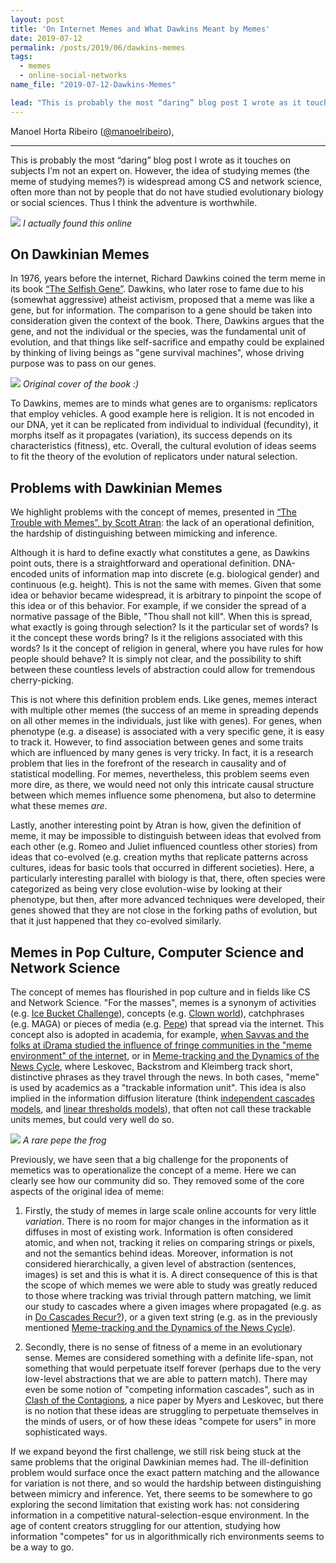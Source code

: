 ```yaml
---
layout: post
title: 'On Internet Memes and What Dawkins Meant by Memes'
date: 2019-07-12
permalink: /posts/2019/06/dawkins-memes
tags:
  - memes
  - online-social-networks
name_file: "2019-07-12-Dawkins-Memes"

lead: "This is probably the most “daring” blog post I wrote as it touches on subjects I’m not an expert on. However, the idea of studying memes (the meme of studying memes?) is widespread among CS and network science, often more than not by people that do not have studied evolutionary biology or social sciences. Thus I think the adventure is worthwhile."
---
```


Manoel Horta Ribeiro ([@manoelribeiro](https://twitter.com/manoelribeiro)),

---

This is probably the most “daring” blog post I wrote as it touches on subjects I’m not an expert on. However, the idea of studying memes (the meme of studying memes?) is widespread among CS and network science, often more than not by people that do not have studied evolutionary biology or social sciences. Thus I think the adventure is worthwhile. 


<img src="{{ site.baseurl }}/images/2019-07-12-Dawkins-Memes/dawkins_meme.jpg" >
<em>I actually found this online</em>

## On Dawkinian Memes


In 1976, years before the internet, Richard Dawkins coined the term meme in its book [“The Selfish Gene”](https://en.wikipedia.org/wiki/The_Selfish_Gene). Dawkins, who later rose to fame due to his (somewhat aggressive) atheist activism, proposed that a meme was like a gene, but for information. The comparison to a gene should be taken into consideration given the context of the book. There, Dawkins argues that the gene, and not the individual or the species, was the fundamental unit of evolution, and that things like self-sacrifice and empathy could be explained by thinking of living beings as "gene survival machines", whose driving purpose was to pass on our genes.

<img src="{{ site.baseurl }}/images/2019-07-12-Dawkins-Memes/The_Selfish_Gene3.jpg" >
<em>Original cover of the book :)</em>

To Dawkins, memes are to minds what genes are to organisms: replicators that employ vehicles. A good example here is religion. It is not encoded in our DNA, yet it can be replicated from individual to individual (fecundity), it morphs itself as it propagates (variation), its success depends on its characteristics (fitness), etc. Overall, the cultural evolution of ideas seems to fit the theory of the evolution of replicators under natural selection.

## Problems with Dawkinian Memes

We highlight problems with the concept of memes, presented in [“The Trouble with Memes”, by Scott Atran](https://link.springer.com/content/pdf/10.1007/s12110-001-1003-0.pdf
): the lack of an operational definition, the hardship of distinguishing between mimicking and inference.

Although it is hard to define exactly what constitutes a gene, as Dawkins point outs, there is a straightforward and operational definition. DNA-encoded units of information map into discrete (e.g. biological gender) and continuous (e.g. height). This is not the same with memes. Given that some idea or behavior became widespread, it is arbitrary to pinpoint the scope of this idea or of this behavior. For example, if we consider the spread of a normative passage of the Bible, "Thou shall not kill". When this is spread, what exactly is going through selection? Is it the particular set of words? Is it the concept these words bring? Is it the religions associated with this words? Is it the concept of religion in general, where you have rules for how people should behave? It is simply not clear, and the possibility to shift between these countless levels of abstraction could allow for tremendous cherry-picking. 

This is not where this definition problem ends.
Like genes, memes interact with multiple other memes (the success of an meme in spreading depends on all other memes in the individuals, just like with genes). For genes, when phenotype (e.g. a disease) is associated with a very specific gene, it is easy to track it. However, to find association between genes and some traits which are influenced by many genes is very tricky. In fact, it is a research problem that lies in the forefront of the research in causality and of statistical modelling. For memes, nevertheless, this problem seems even more dire, as there, we would need not only this intricate causal structure between which memes influence some phenomena, but also to determine what these memes _are_. 


Lastly, another interesting point by Atran is how, given the definition of meme, it may be impossible to distinguish between ideas that evolved from each other (e.g. Romeo and Juliet influenced countless other stories) from ideas that co-evolved (e.g. creation myths that replicate patterns across cultures, ideas for basic tools that occurred in different societies). Here, a particularly interesting parallel with biology is that, there, often species were categorized as being very close evolution-wise by looking at their phenotype, but then, after more advanced techniques were developed, their genes showed that they are not close in the forking paths of evolution, but that it just happened that they co-evolved similarly. 



## Memes in Pop Culture, Computer Science and Network Science

The concept of memes has flourished in pop culture and in fields like CS and Network Science. "For the masses", memes is a synonym of activities (e.g. [Ice Bucket Challenge](https://knowyourmeme.com/memes/ice-bucket-challenge)), concepts (e.g. [Clown world](https://knowyourmeme.com/memes/clown-pepe-honk-honk-clown-world)), catchphrases (e.g. MAGA) or pieces of media (e.g. [Pepe](https://knowyourmeme.com/memes/pepe-the-frog)) that spread via the internet. This concept also is adopted in academia, for example, [when 
Savvas and the folks at iDrama studied the influence of fringe communities in the "meme environment" of the internet](https://arxiv.org/abs/1805.12512), or in [Meme-tracking and the Dynamics of the News Cycle](https://dl.acm.org/citation.cfm?id=1557077), where Leskovec, Backstrom and Kleimberg track short, distinctive phrases as they travel through the news.
 In both cases, "meme" is used by academics as a "trackable information unit". This idea is also implied in the information diffusion literature (think [independent cascades models](https://link.springer.com/article/10.1023/A:1011122126881), and [linear thresholds models](https://www.journals.uchicago.edu/doi/abs/10.1086/226707)), that often not call these trackable units memes, but could very well do so.
 
 
<img src="{{ site.baseurl }}/images/2019-07-12-Dawkins-Memes/rare_pepe.jpg" >
<em>A rare pepe the frog</em>

 Previously, we have seen that a big challenge for the proponents of memetics was to operationalize the concept of a meme. Here we can clearly see how our community did so. They removed some of the core aspects of the original idea of meme:
 
1. Firstly, the study of memes in large scale online accounts for very little *variation*. There is no room for major changes in the information as it diffuses in most of existing work. Information is often considered atomic, and when not, tracking it relies on comparing strings or pixels, and not the semantics behind ideas. Moreover, information is not considered hierarchically, a given level of abstraction (sentences, images) is set and this is what it is. A direct consequence of this is that the scope of which memes we were able to study was greatly reduced to those where tracking was trivial through pattern matching, we limit our study to cascades where a given images where propagated (e.g. as in [Do Cascades Recur?](https://dl.acm.org/citation.cfm?id=2882993)), or a given text string (e.g. as in the previously mentioned [Meme-tracking and the Dynamics of the News Cycle](https://dl.acm.org/citation.cfm?id=1557077)). 

2. Secondly, there is no sense of fitness of a meme in an evolutionary sense. Memes are considered something with a definite life-span, not something that would perpetuate itself forever (perhaps due to the very low-level abstractions that we are able to pattern match). There may even be some notion of "competing information cascades", such as in [Clash of the Contagions](http://dx.doi.org/10.1109/ICDM.2012.159), a nice paper by Myers and Leskovec, but there is no notion that these ideas are struggling to perpetuate themselves in the minds of users, or of how these ideas "compete for users" in more sophisticated ways. 

If we expand beyond the first challenge, we still risk being stuck at the same problems that the original Dawkinian memes had. The ill-definition problem would surface once the exact pattern matching and the allowance for variation is not there, and so would the hardship between distinguishing between mimicry and inference. Yet, there seems to be somewhere to go exploring the second limitation that existing work has: not considering information in a competitive natural-selection-esque environment. In the age of content creators struggling for our attention, studying how information "competes" for us in algorithmically rich environments seems to be a way to go.


